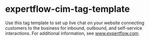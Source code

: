 # expertflow-cim-tag-template
Use this tag template to set up live chat on your website connecting customers to the business for inbound, outbound, and self-service interactions. For additional information, see www.expertflow.com.
